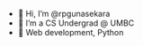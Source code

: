 - 👋 Hi, I’m @rpgunasekara
- 👀 I’m a CS Undergrad @ UMBC
- 🌱 Web development, Python

<!---
rpgunasekara/rpgunasekara is a ✨ special ✨ repository because its `README.md` (this file) appears on your GitHub profile.
You can click the Preview link to take a look at your changes.
--->
